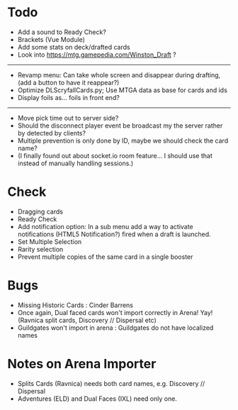 # Todo
 * Add a sound to Ready Check?
 * Brackets (Vue Module)
 * Add some stats on deck/drafted cards
 * Look into https://mtg.gamepedia.com/Winston_Draft ?
 -----
 * Revamp menu: Can take whole screen and disappear during drafting, (add a button to have it reappear?)
 * Optimize DLScryfallCards.py; Use MTGA data as base for cards and ids
 * Display foils as... foils in front end?
 -----
 * Move pick time out to server side?
 * Should the disconnect player event be broadcast my the server rather by detected by clients?
 * Multiple prevention is only done by ID, maybe we should check the card name?
 * (I finally found out about socket.io room feature... I should use that instead of manually handling sessions.)

# Check
 * Dragging cards
 * Ready Check
 * Add notification option: In a sub menu add a way to activate notifications (HTML5 Notification?) fired when a draft is launched.
 * Set Multiple Selection
 * Rarity selection
 * Prevent multiple copies of the same card in a single booster
 
# Bugs
 * Missing Historic Cards : Cinder Barrens
 * Once again, Dual faced cards won't import correctly in Arena! Yay! (Ravnica split cards, Discovery // Dispersal  etc)
 * Guildgates won't import in arena : Guildgates do not have localized names 
 
# Notes on Arena Importer
 * Splits Cards (Ravnica) needs both card names, e.g. Discovery // Dispersal
 * Adventures (ELD) and Dual Faces (IXL) need only one.